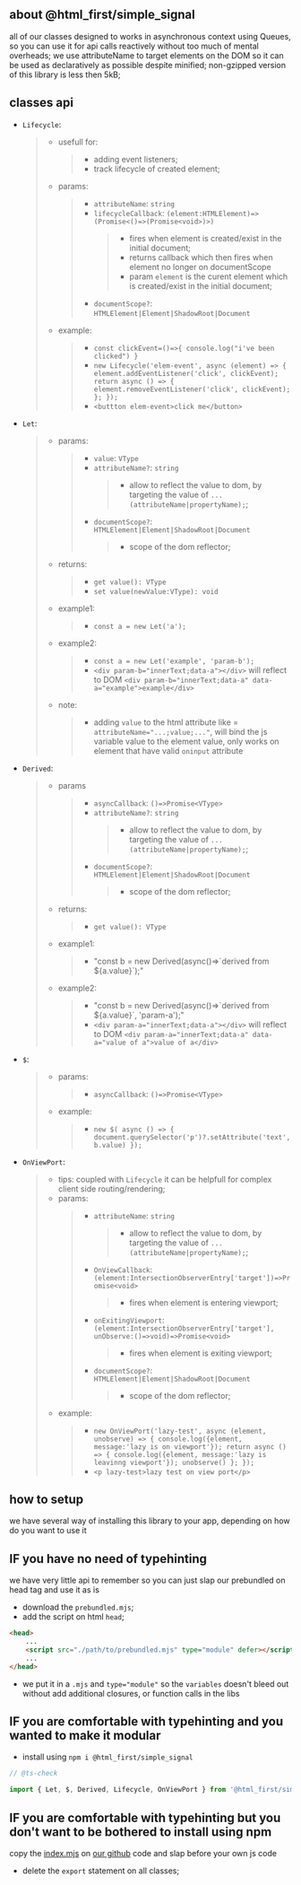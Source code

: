 ﻿## about @html_first/simple_signal

all of our classes designed to works in asynchronous context using Queues, so you can use it for api
calls reactively without too much of mental overheads; we use attributeName to target elements on
the DOM so it can be used as declaratively as possible despite minified; non-gzipped version of this
library is less then 5kB;

## classes api

-   `Lifecycle`:
    > -   usefull for:
    >     > -   adding event listeners;
    >     > -   track lifecycle of created element;
    > -   params:
    >     > -   `attributeName`: `string`
    >     > -   `lifecycleCallback`: `(element:HTMLElement)=>(Promise<()=>(Promise<void>)>)`
    >     >     > -   fires when element is created/exist in the initial document;
    >     >     > -   returns callback which then fires when element no longer on documentScope
    >     >     > -   param `element` is the curent element which is created/exist in the initial
    >     >     >     document;
    >     > -   `documentScope?`: `HTMLElement|Element|ShadowRoot|Document`
    > -   example:
    >     > -   `const clickEvent=()=>{ console.log("i've been clicked") }`
    >     > -   `new Lifecycle('elem-event', async (element) => { element.addEventListener('click', clickEvent); return async () => { element.removeEventListener('click', clickEvent); }; });`
    >     > -   `<buttton elem-event>click me</button>`
-   `Let`:
    > -   params:
    >     > -   `value`: `VType`
    >     > -   `attributeName?`: `string`
    >     >     > -   allow to reflect the value to dom, by targeting the value of
    >     >     >     `...(attributeName|propertyName);`;
    >     > -   `documentScope?`: `HTMLElement|Element|ShadowRoot|Document`
    >     >     > -   scope of the dom reflector;
    > -   returns:
    >     > -   `get value(): VType`
    >     > -   `set value(newValue:VType): void`
    > -   example1:
    >     > -   `const a = new Let('a');`
    > -   example2:
    >     > -   `const a = new Let('example', 'param-b');`
    >     > -   `<div param-b="innerText;data-a"></div>` will reflect to DOM
    >     >     `<div param-b="innerText;data-a" data-a="example">example</div>`
    > -   note:
    >     > -   adding `value` to the html attribute like = `attributeName="...;value;..."`, will
    >     >     bind the js variable value to the element value, only works on element that have
    >     >     valid `oninput` attribute
-   `Derived`:
    > -   params
    >     > -   `asyncCallback`: `()=>Promise<VType>`
    >     > -   `attributeName?`: `string`
    >     >     > -   allow to reflect the value to dom, by targeting the value of
    >     >     >     `...(attributeName|propertyName);`;
    >     > -   `documentScope?`: `HTMLElement|Element|ShadowRoot|Document`
    >     >     > -   scope of the dom reflector;
    > -   returns:
    >     > -   `get value(): VType`
    > -   example1:
    >     > -   "const b = new Derived(async()=>\`derived from ${a.value}\`);"
    > -   example2:
    >     > -   "const b = new Derived(async()=>\`derived from ${a.value}\`, 'param-a');"
    >     > -   `<div param-a="innerText;data-a"></div>` will reflect to DOM
    >     >     `<div param-a="innerText;data-a" data-a="value of a">value of a</div>`
-   `$`:
    > -   params:
    >     > -   `asyncCallback`: `()=>Promise<VType>`
    > -   example:
    >     > -   `new $( async () => { document.querySelector('p')?.setAttribute('text', b.value) });`
-   `OnViewPort`:
    > -   tips: coupled with `Lifecycle` it can be helpfull for complex client side
    >     routing/rendering;
    > -   params:
    >     > -   `attributeName`: `string`
    >     >     > -   allow to reflect the value to dom, by targeting the value of
    >     >     >     `...(attributeName|propertyName);`;
    >     > -   `OnViewCallback`: `(element:IntersectionObserverEntry['target'])=>Promise<void>`
    >     >     > -   fires when element is entering viewport;
    >     > -   `onExitingViewport`:
    >     >     `(element:IntersectionObserverEntry['target'], unObserve:()=>void)=>Promise<void>`
    >     >     > -   fires when element is exiting viewport;
    >     > -   `documentScope?`: `HTMLElement|Element|ShadowRoot|Document`
    >     >     > -   scope of the dom reflector;
    > -   example:
    >     > -   `new OnViewPort('lazy-test', async (element, unobserve) => { console.log({element, message:'lazy is on viewport'}); return async () => { console.log({element, message:'lazy is leavinng viewport'}); unobserve() }; });`
    >     > -   `<p lazy-test>lazy test on view port</p>`

## how to setup

we have several way of installing this library to your app, depending on how do you want to use it

## IF you have no need of typehinting

we have very little api to remember so you can just slap our prebundled on head tag and use it as is

-   download the `prebundled.mjs`;
-   add the script on html `head`;

```html
<head>
	...
	<script src="./path/to/prebundled.mjs" type="module" defer></script>
	...
</head>
```

-   we put it in a `.mjs` and `type="module"` so the `variables` doesn't bleed out without add
    additional closures, or function calls in the libs

## IF you are comfortable with typehinting and you wanted to make it modular

-   install using `npm i @html_first/simple_signal`

```js
// @ts-check

import { Let, $, Derived, Lifecycle, OnViewPort } from '@html_first/simple_signal';
```

## IF you are comfortable with typehinting but you don't want to be bothered to install using npm

copy the [index.mjs](https://github.com/hakimjazuli/simple_signal/blob/main/index.mjs) on
[our github](https://github.com/hakimjazuli/simple_signal/) code and slap before your own js code

-   delete the `export` statement on all classes;
